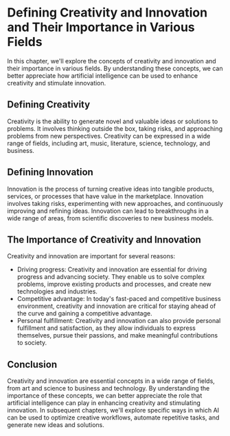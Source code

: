 # Defining Creativity and Innovation and Their Importance in Various Fields

In this chapter, we'll explore the concepts of creativity and innovation and their importance in various fields. By understanding these concepts, we can better appreciate how artificial intelligence can be used to enhance creativity and stimulate innovation.

Defining Creativity
-------------------

Creativity is the ability to generate novel and valuable ideas or solutions to problems. It involves thinking outside the box, taking risks, and approaching problems from new perspectives. Creativity can be expressed in a wide range of fields, including art, music, literature, science, technology, and business.

Defining Innovation
-------------------

Innovation is the process of turning creative ideas into tangible products, services, or processes that have value in the marketplace. Innovation involves taking risks, experimenting with new approaches, and continuously improving and refining ideas. Innovation can lead to breakthroughs in a wide range of areas, from scientific discoveries to new business models.

The Importance of Creativity and Innovation
-------------------------------------------

Creativity and innovation are important for several reasons:

* Driving progress: Creativity and innovation are essential for driving progress and advancing society. They enable us to solve complex problems, improve existing products and processes, and create new technologies and industries.
* Competitive advantage: In today's fast-paced and competitive business environment, creativity and innovation are critical for staying ahead of the curve and gaining a competitive advantage.
* Personal fulfillment: Creativity and innovation can also provide personal fulfillment and satisfaction, as they allow individuals to express themselves, pursue their passions, and make meaningful contributions to society.

Conclusion
----------

Creativity and innovation are essential concepts in a wide range of fields, from art and science to business and technology. By understanding the importance of these concepts, we can better appreciate the role that artificial intelligence can play in enhancing creativity and stimulating innovation. In subsequent chapters, we'll explore specific ways in which AI can be used to optimize creative workflows, automate repetitive tasks, and generate new ideas and solutions.
